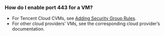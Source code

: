### How do I enable port 443 for a VM?
- For Tencent Cloud CVMs, see [Adding Security Group Rules](https://intl.cloud.tencent.com/document/product/213/34272).
- For other cloud providers’ VMs, see the corresponding cloud provider’s documentation.
